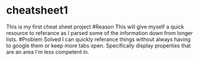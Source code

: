 # cheatsheet1
This is my first cheat sheet project
#Reason
This will give myself a quick resource to referance as I parsed some of the information down from longer lists.
#Problem Solved
I can quickly referance things without always having to google them or keep more tabs open. Specifically display properties that are an area I'm less competent in.
